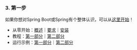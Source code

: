 ### 3. 第一步

如果你想对Spring Boot或Spring有个整体认识，可以从[这里开始](../part2/README.md)！

- 从零开始：[概述](../part2/8.md)｜[要求](../part2/9.md)｜[安装](../part2/10.md)
- 教程：[第一部分](../part2/11.md)｜[第二部分](../part2/11.3.md)
- 运行示例：[第一部分](../part2/11.4.md)｜[第二部分](../part2/11.5.md)

